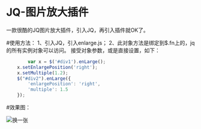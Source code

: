 # JQ-图片放大插件
一款很酷的JQ图片放大插件，引入JQ，再引入插件就OK了。


#使用方法：
1、引入JQ，引入enlarge.js；
2、此对象方法是绑定到$.fn上的，jq的所有实例对象可以访问。
接受对象参数，或是直接设置，如下：
```javascript
      	var x = $('#div1').enLarge();
	x.setEnlargePosition('right');
	x.setMultiple(1.2);
	$("#div2").enLarge({
		'enlargePosition': 'right',
		'multiple': 1.5
	});
 ```
 
 #效果图：
 
<img src="//106.14.6.243/p3761601858/img1525750637.jpeg" alt="换一张" style="display: block;">
